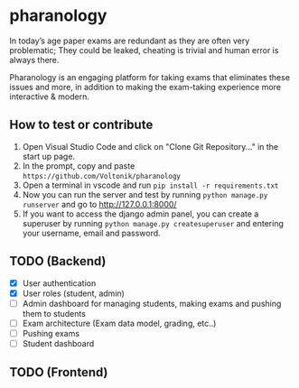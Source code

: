 # pharanology
In today’s age paper exams are redundant as they are often very problematic; They could be leaked, cheating is trivial and human error is always there.

Pharanology is an engaging platform for taking exams that eliminates these issues and more, in addition to making the exam-taking experience more interactive & modern.

## How to test or contribute
1. Open Visual Studio Code and click on "Clone Git Repository..." in the start up page.
2. In the prompt, copy and paste `https://github.com/Voltonik/pharanology`
3. Open a terminal in vscode and run `pip install -r requirements.txt`
4. Now you can run the server and test by running `python manage.py runserver` and go to http://127.0.0.1:8000/
5. If you want to access the django admin panel, you can create a superuser by running `python manage.py createsuperuser` and entering your username, email and password.

## TODO (Backend)
- [x] User authentication
- [x] User roles (student, admin)
- [ ] Admin dashboard for managing students, making exams and pushing them to students
- [ ] Exam architecture (Exam data model, grading, etc..)
- [ ] Pushing exams
- [ ] Student dashboard

## TODO (Frontend)
